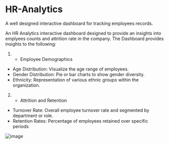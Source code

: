# HR-Analytics
A well designed interactive dashboard for tracking employees records.

An HR Analytics interactive dashboard designed to provide an insights into emplyees counts and attrition rate in the company. The Dashboard provides insights to the following: 
1. * Employee Demographics
*  Age Distribution: Visualize the age range of employees.
*  Gender Distribution: Pie or bar charts to show gender diversity.
*  Ethnicity: Representation of various ethnic groups within the organization.

2. *  Attrition and Retention
*  Turnover Rate: Overall employee turnover rate and segmented by department or role.
*  Retention Rates: Percentage of employees retained over specific periods
  
![image](https://github.com/OTQUEEN/HR-Analytics-/assets/152812768/28d8f94b-8413-47d7-8a4b-9f96ba3ffb11)



